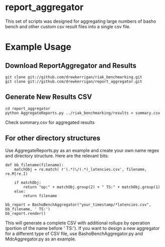 report_aggregator
=================

This set of scripts was designed for aggregating large numbers of basho bench and other custom csv result files into a single csv file.

# Example Usage
## Download ReportAggregator and Results
```
git clone git://github.com/drewkerrigan/riak_benchmarking.git
git clone git://github.com/drewkerrigan/report_aggregator.git
```

## Generate New Results CSV
```
cd report_aggregator
python AggregateReports.py ../riak_benchmarking/results > summary.csv
```
Check summary.csv for aggregated results

## For other directory structures
Use AggregateReports.py as an example and create your own name regex and directory structure. Here are the relevant bits:
```
def bb_filename(filename):
    matchObj = re.match( r'(.*)\/(.*)_latencies.csv', filename, re.M|re.I)
    
    if matchObj:
    	return "op:" + matchObj.group(2) + " TS:" + matchObj.group(1)
    else:
        return filename

bb_report = BashoBenchAggregator("your_timestamp/*latencies.csv", bb_filename, ' TS:')
bb_report.render()
```

This will generate a complete CSV with additional rollups by operation (portion of the name before ' TS:'). If you want to design a new aggregator for a different type of CSV file, use BashoBenchAggregator.py and MdcAggregator.py as an example.